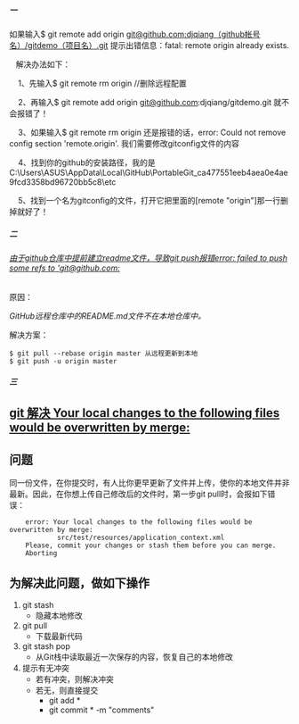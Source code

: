 ##### 一

如果输入$ git remote add origin [git@github.com:djqiang（github帐号名）/gitdemo（项目名）.git](mailto:git@github.com:djqiang/gitdemo.git)  提示出错信息：fatal: remote origin already exists.

   解决办法如下：

    1、先输入$ git remote rm origin //删除远程配置

    2、再输入$ git remote add origin git@github.com:djqiang/gitdemo.git 就不会报错了！

    3、如果输入$ git remote rm origin 还是报错的话，error: Could not remove config section 'remote.origin'. 我们需要修改gitconfig文件的内容

    4、找到你的github的安装路径，我的是C:\Users\ASUS\AppData\Local\GitHub\PortableGit_ca477551eeb4aea0e4ae9fcd3358bd96720bb5c8\etc

    5、找到一个名为gitconfig的文件，打开它把里面的[remote "origin"]那一行删掉就好了！

##### 二

###### [由于github仓库中提前建立readme文件，导致git push报错error: failed to push some refs to 'git@github.com:](https://www.cnblogs.com/zlcxbb/p/6407451.html)

原因： 

*GitHub远程仓库中的README.md文件不在本地仓库中。*

解决方案：

```
$ git pull --rebase origin master 从远程更新到本地
$ git push -u origin master
```

##### 三

## [git 解决 Your local changes to the following files would be overwritten by merge:](https://www.cnblogs.com/daweizhao/p/6087180.html)

## 问题

同一份文件，在你提交时，有人比你更早更新了文件并上传，使你的本地文件并非最新。因此，在你想上传自己修改后的文件时，第一步git pull时，会报如下错误：

```none
    error: Your local changes to the following files would be overwritten by merge:
            src/test/resources/application_context.xml
    Please, commit your changes or stash them before you can merge.
    Aborting
```

## 为解决此问题，做如下操作

1. git stash
   - 隐藏本地修改
2. git pull
   - 下载最新代码 
3. git stash pop
   - 从Git栈中读取最近一次保存的内容，恢复自己的本地修改
4. 提示有无冲突
   - 若有冲突，则解决冲突
   - 若无，则直接提交 
     - git add * 
     - git commit * -m "comments"